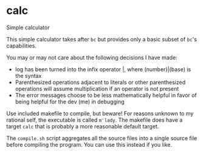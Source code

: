 # calc
Simple calculator

This simple calculator takes after `bc` but provides only a basic subset of `bc`'s capabilities.

You may or may not care about the following decisions I have made:
<ul>
  <li>
    log has been turned into the infix operator |, where (number)|(base) is the syntax
  </li>
  <li>
    Parenthesized operations adjacent to literals or other parenthesized operations will assume multiplication if an operator is not
    present
  </li>
  <li>
    The error messages choose to be less mathematically helpful in favor of being helpful for the dev (me) in debugging
  </li>
</ul>

Use included makefile to compile, but beware! For reasons unknown to my rational self, the executable is called `m'lady`.
The makefile does have a target `calc` that is probably a more reasonable default target.

The `compile.sh` script aggregates all the source files into a single source file before compiling the program. You can use this instead
if you like.
